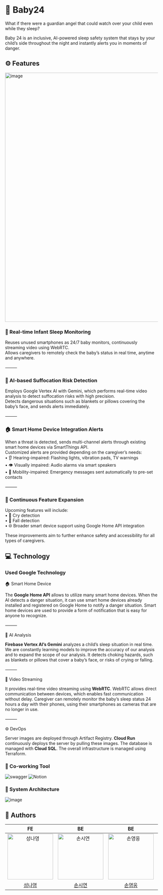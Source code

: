 # 🍼 Baby24
What if there were a guardian angel that could watch over your child even while they sleep?

Baby 24 is an inclusive, AI-powered sleep safety system that stays by your child’s side throughout the night and instantly alerts you in moments of danger.

## ⚙️ Features
<img width="821" alt="image" src="https://github.com/user-attachments/assets/ea736ece-4550-4dc6-98df-6b006aa9a98b" />


### 🛌 Real-time Infant Sleep Monitoring

Reuses unused smartphones as 24/7 baby monitors, continuously streaming video using WebRTC.  
Allows caregivers to remotely check the baby’s status in real time, anytime and anywhere.  

⸻

### 🤖 AI-based Suffocation Risk Detection

Employs Google Vertex AI with Gemini, which performs real-time video analysis to detect suffocation risks with high precision.   
Detects dangerous situations such as blankets or pillows covering the baby’s face, and sends alerts immediately.  

⸻

### 🏠 Smart Home Device Integration Alerts

When a threat is detected, sends multi-channel alerts through existing smart home devices via SmartThings API.   
Customized alerts are provided depending on the caregiver’s needs:  
	•	👂 Hearing-impaired: Flashing lights, vibration pads, TV warnings  
	•	👁️ Visually impaired: Audio alarms via smart speakers  
	•	🚶 Mobility-impaired: Emergency messages sent automatically to pre-set contacts  

⸻

### 🔄 Continuous Feature Expansion  

Upcoming features will include:  
	•	👶 Cry detection  
	•	🤕 Fall detection  
	•	🌐 Broader smart device support using Google Home API integration  

These improvements aim to further enhance safety and accessibility for all types of caregivers.

 ## 💻 Technology

 ### Used Google Technology

 🏠 Smart Home Device

The **Google Home API** allows to utilize many smart home devices.
When the AI detects a danger situation, it can use smart home devices already installed and registered on Google Home to notify a danger situation.
Smart home devices are used to provide a form of notification that is easy for anyone to recognize.

⸻

🧠 AI Analysis

**Firebase Vertex AI’s Gemini** analyzes a child’s sleep situation in real time.
We are constantly learning models to improve the accuracy of our analysis and to expand the scope of our analysis.
It detects choking hazards, such as blankets or pillows that cover a baby’s face, or risks of crying or falling.

⸻

🎥 Video Streaming

It provides real-time video streaming using **WebRTC**.
WebRTC allows direct communication between devices, which enables fast communication without delay.
Caregiver can remotely monitor the baby’s sleep status 24 hours a day with their phones, using their smartphones as cameras that are no longer in use.

⸻

⚙️ DevOps

Server images are deployed through Artifact Registry.
**Cloud Run** continuously deploys the server by pulling these images.
The database is managed with **Cloud SQL**.
The overall infrastructure is managed using Terraform.

 ### 📑 Co-working Tool
 ![swagger](https://img.shields.io/badge/swagger-85EA2D.svg?style=flat-square&logo=swagger&logoColor=white)
![Notion](https://img.shields.io/badge/Notion-%23000000.svg?style=flat-square&logo=notion&logoColor=white)

 ### 🔎 System Architecture
![image](https://github.com/user-attachments/assets/6aeb0c9b-e520-4f12-81cd-01c454434bdf)

## 👶 Authors  
|          FE          |          BE          |          BE          |          BE          |            
| :------------------------------------------------------------------------------------------: | :---------------------------------------------------------------------------------------: |  :---------------------------------------------------------------------------------------: |  :---------------------------------------------------------------------------------------: | 
| <img src="https://avatars.githubusercontent.com/u/80393332?v=4" width=150px alt="성나영"/> | <img src="https://avatars.githubusercontent.com/u/87802191?v=4" width=150px alt="손시연"/> | <img src="https://avatars.githubusercontent.com/u/150361814?v=4" width=150px alt="손영웅"/> |  <img src="https://avatars.githubusercontent.com/u/147161502?v=4" width=150px alt="이상은"/> | 
|          [성나영](https://github.com/sna0e)          |          [손시연](https://github.com/siyeonSon)          |          [손영웅](https://github.com/handher0)          |          [이상은](https://github.com/KkomSang)          |
